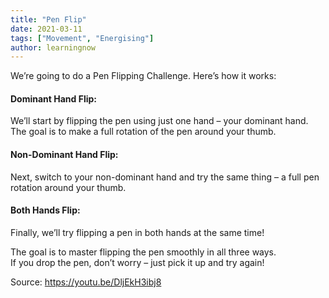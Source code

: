```yaml
---
title: "Pen Flip"
date: 2021-03-11
tags: ["Movement", "Energising"]
author: learningnow
---
```


We’re going to do a Pen Flipping Challenge. Here’s how it works:

#### Dominant Hand Flip:

We’ll start by flipping the pen using just one hand – your dominant hand.  
The goal is to make a full rotation of the pen around your thumb.

#### Non-Dominant Hand Flip:

Next, switch to your non-dominant hand and try the same thing – a full pen rotation around your thumb.

#### Both Hands Flip:

Finally, we’ll try flipping a pen in both hands at the same time!

The goal is to master flipping the pen smoothly in all three ways.  
If you drop the pen, don’t worry – just pick it up and try again!

Source: https://youtu.be/DljEkH3ibj8

